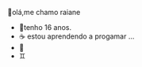 :otter:olá,me chamo raiane
- :rainbow:tenho 16 anos.
-  :coffee: estou aprendendo a progamar ...
- :heart_decoration:
- :gemini:

<!---
raianeee/raianeee is a ✨ special ✨ repository because its `README.md` (this file) appears on your GitHub profile.
You can click the Preview link to take a look at your changes.
--->
